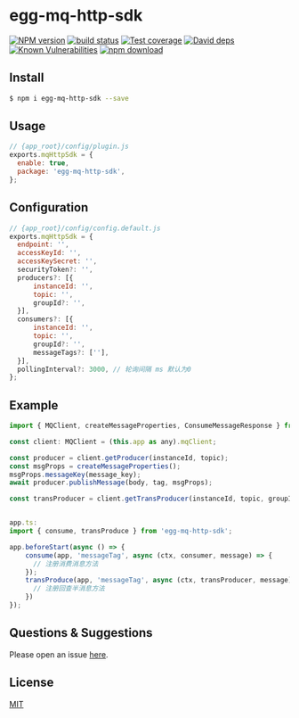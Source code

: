 # egg-mq-http-sdk

[![NPM version][npm-image]][npm-url]
[![build status][travis-image]][travis-url]
[![Test coverage][codecov-image]][codecov-url]
[![David deps][david-image]][david-url]
[![Known Vulnerabilities][snyk-image]][snyk-url]
[![npm download][download-image]][download-url]

[npm-image]: https://img.shields.io/npm/v/egg-mq-http-sdk.svg?style=flat-square
[npm-url]: https://npmjs.org/package/egg-mq-http-sdk
[travis-image]: https://img.shields.io/travis/eggjs/egg-mq-http-sdk.svg?style=flat-square
[travis-url]: https://travis-ci.org/eggjs/egg-mq-http-sdk
[codecov-image]: https://img.shields.io/codecov/c/github/eggjs/egg-mq-http-sdk.svg?style=flat-square
[codecov-url]: https://codecov.io/github/eggjs/egg-mq-http-sdk?branch=master
[david-image]: https://img.shields.io/david/eggjs/egg-mq-http-sdk.svg?style=flat-square
[david-url]: https://david-dm.org/eggjs/egg-mq-http-sdk
[snyk-image]: https://snyk.io/test/npm/egg-mq-http-sdk/badge.svg?style=flat-square
[snyk-url]: https://snyk.io/test/npm/egg-mq-http-sdk
[download-image]: https://img.shields.io/npm/dm/egg-mq-http-sdk.svg?style=flat-square
[download-url]: https://npmjs.org/package/egg-mq-http-sdk

<!--
Description here.
-->

## Install

```bash
$ npm i egg-mq-http-sdk --save
```

## Usage

```js
// {app_root}/config/plugin.js
exports.mqHttpSdk = {
  enable: true,
  package: 'egg-mq-http-sdk',
};
```

## Configuration

```js
// {app_root}/config/config.default.js
exports.mqHttpSdk = {
  endpoint: '',
  accessKeyId: '',
  accessKeySecret: '',
  securityToken?: '',
  producers?: [{
      instanceId: '',
      topic: '',
      groupId?: '', 
  }],
  consumers?: [{
      instanceId: '',
      topic: '',
      groupId?: '',
      messageTags?: [''], 
  }],
  pollingInterval?: 3000, // 轮询间隔 ms 默认为0
};
```
## Example

```js
import { MQClient, createMessageProperties, ConsumeMessageResponse } from 'egg-mq-http-sdk';

const client: MQClient = (this.app as any).mqClient;

const producer = client.getProducer(instanceId, topic); 
const msgProps = createMessageProperties();
msgProps.messageKey(message_key);
await producer.publishMessage(body, tag, msgProps);

const transProducer = client.getTransProducer(instanceId, topic, groupId);


app.ts:
import { consume, transProduce } from 'egg-mq-http-sdk';

app.beforeStart(async () => {
    consume(app, 'messageTag', async (ctx, consumer, message) => {
      // 注册消费消息方法
    });
    transProduce(app, 'messageTag', async (ctx, transProducer, message) => {
      // 注册回查半消息方法
    })
});
```

## Questions & Suggestions

Please open an issue [here](https://github.com/cuifan53/egg/issues).

## License

[MIT](LICENSE)
